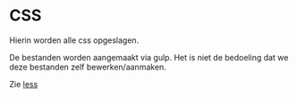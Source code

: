 # CSS

Hierin worden alle css opgeslagen.

De bestanden worden aangemaakt via gulp. Het is niet de bedoeling dat we deze bestanden zelf bewerken/aanmaken.

Zie [ less ](../less/README.md)